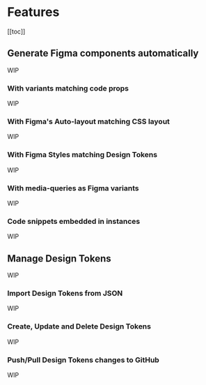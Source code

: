 # Features

[[toc]]

## Generate Figma components automatically

WIP

### With variants matching code props

WIP

### With Figma's Auto-layout matching CSS layout

WIP

### With Figma Styles matching Design Tokens

WIP

### With media-queries as Figma variants

WIP

### Code snippets embedded in instances

WIP

## Manage Design Tokens

WIP

### Import Design Tokens from JSON

WIP

### Create, Update and Delete Design Tokens

WIP

### Push/Pull Design Tokens changes to GitHub

WIP
